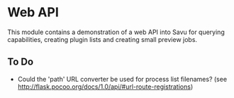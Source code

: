 # Web API

This module contains a demonstration of a web API into Savu for querying
capabilities, creating plugin lists and creating small preview jobs.

## To Do

- Could the 'path' URL converter be used for process list filenames? (see
  http://flask.pocoo.org/docs/1.0/api/#url-route-registrations)
